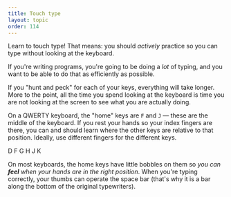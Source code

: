 ```yaml
---
title: Touch type
layout: topic
order: 114
---
```


Learn to touch type! That means: you should _actively_ practice so you can type
without looking at the keyboard.

If you're writing programs, you're going to be doing a _lot_ of typing, and you
want to be able to do that as efficiently as possible.

If you "hunt and peck" for each of your keys, everything will take longer. More
to the point, all the time you spend looking at the keyboard is time you are not
looking at the screen to see what you are actually doing.

On a QWERTY keyboard, the "home" keys are `F` and `J` — these are the middle of
the keyboard. If you rest your hands so your index fingers are there, you can
and should learn where the other keys are relative to that position. Ideally,
use different fingers for the different keys.

<div class="center inline-block">
  <span class="key faint">D</span>
  <span class="key">F</span>
  <span class="key faint">G</span>
  <span class="key faint">H</span>
  <span class="key">J</span>
  <span class="key faint">K</span>
</div>


On most keyboards, the home keys have little bobbles on them so _you can
**feel** when your hands are in the right position_. When you're typing
correctly, your thumbs can operate the space bar (that's why it is a bar along
the bottom of the original typewriters).
